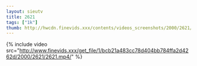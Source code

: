 ```yaml
--- 
layout: sieutv
title: 2621
tags: ["1k"]
thumb: http://hwcdn.finevids.xxx/contents/videos_screenshots/2000/2621/preview.mp4.jpg
---
```

{% include video src="http://www.finevids.xxx/get_file/1/bcb21a483cc78d404bb784ffa2d4262d/2000/2621/2621.mp4/" %} 
